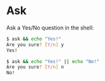 # Ask

Ask a Yes/No question in the shell:

``` sh
$ ask && echo "Yes!"
Are you sure? [Y/n] y
Yes!

$ ask && echo "Yes!" || echo "No!"
Are you sure? [Y/n] n
No!
```
